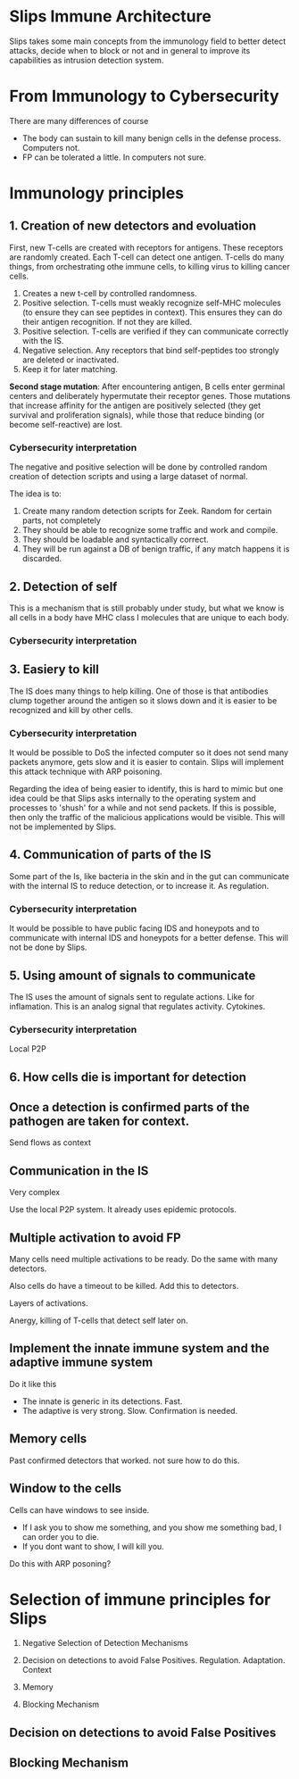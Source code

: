 # Slips Immune Architecture

Slips takes some main concepts from the immunology field to better detect attacks, decide when to block or not and in general to improve its capabilities as intrusion detection system. 

# From Immunology to Cybersecurity

There are many differences of course
- The body can sustain to kill many benign cells in the defense process. Computers not.
- FP can be tolerated a little. In computers not sure.

# Immunology principles

## 1. Creation of new detectors and evoluation

First, new T-cells are created with receptors for antigens. These receptors are randomly created. Each T-cell can detect one antigen.
T-cells do many things, from orchestrating othe immune cells, to killing virus to killing cancer cells.

1. Creates a new t-cell by controlled randomness.
2. Positive selection. T-cells must weakly recognize self-MHC molecules (to ensure they can see peptides in context). This ensures they can do their antigen recognition. If not they are killed.
3. Positive selection. T-cells are verified if they can communicate correctly with the IS.
4. Negative selection. Any receptors that bind self-peptides too strongly are deleted or inactivated.
5. Keep it for later matching.

**Second stage mutation**: After encountering antigen, B cells enter germinal centers and deliberately hypermutate their receptor genes. Those mutations that increase affinity for the antigen are positively selected (they get survival and proliferation signals), while those that reduce binding (or become self-reactive) are lost.

### Cybersecurity interpretation

The negative and positive selection will be done by controlled random creation of detection scripts and using a large dataset of normal.

The idea is to:
1. Create many random detection scripts for Zeek. Random for certain parts, not completely
2. They should be able to recognize some traffic and work and compile.
3. They should be loadable and syntactically correct.
4. They will be run against a DB of benign traffic, if any match happens it is discarded.


## 2. Detection of self
This is a mechanism that is still probably under study, but what we know is all cells in a body have MHC class I molecules that are unique to each body.

### Cybersecurity interpretation

## 3. Easiery to kill
The IS does many things to help killing. One of those is that antibodies clump together around the antigen so it slows down and it is easier to be recognized and kill by other cells.

### Cybersecurity interpretation
It would be possible to DoS the infected computer so it does not send many packets anymore, gets slow and it is easier to contain. Slips will implement this attack technique with ARP poisoning.

Regarding the idea of being easier to identify, this is hard to mimic but one idea could be that Slips asks internally to the operating system and processes to 'shush' for a while and not send packets. If this is possible, then only the traffic of the malicious applications would be visible. This will not be implemented by Slips.


## 4. Communication of parts of the IS
Some part of the Is, like bacteria in the skin and in the gut can communicate with the internal IS to reduce detection, or to increase it. As regulation.

### Cybersecurity interpretation
It would be possible to have public facing IDS and honeypots and to communicate with internal IDS and honeypots for a better defense. This will not be done by Slips.


## 5. Using amount of signals to communicate
The IS uses the amount of signals sent to regulate actions. Like for inflamation. This is an analog signal that regulates activity. Cytokines.


### Cybersecurity interpretation
Local P2P

## 6. How cells die is important for detection

## Once a detection is confirmed parts of the pathogen are taken for context.
Send flows as context

## Communication in the IS
Very complex

Use the local P2P system. It already uses epidemic protocols.

## Multiple activation to avoid FP
Many cells need multiple activations to be ready. Do the same with many detectors.

Also cells do have a timeout to be killed. Add this to detectors.

Layers of activations.

Anergy, killing of T-cells that detect self later on.


## Implement the innate immune system and the adaptive immune system
Do it like this
- The innate is generic in its detections. Fast.
- The adaptive is very strong. Slow. Confirmation is needed.

## Memory cells
Past confirmed detectors that worked.
not sure how to do this.

## Window to the cells
Cells can have windows to see inside.
- If I ask you to show me something, and you show me something bad, I can order you to die.
- If you dont want to show, I will kill you.

Do this with ARP posoning?







# Selection of immune principles for Slips

1. Negative Selection of Detection Mechanisms

2. Decision on detections to avoid False Positives. Regulation. Adaptation. Context

3. Memory

4. Blocking Mechanism

## Decision on detections to avoid False Positives

## Blocking Mechanism

